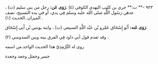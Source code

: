 ٩٢٣ -** ت:** جري بن كليب النهدي الكوفي (٤) .**رَوَى عَن:** رجل من بني سليم (ت) ، عدهن رَسُول اللَّهِ صلى الله عليه وسلم فِي يدي، أو في يده التسبيح، نصف الميزان..الحديث (١) .

**رَوَى عَنه:** أَبُو إِسْحَاق عَمْرو بْن عَبْد اللَّهِ السبيعي (ت) ، وابنه يونس بْن أَبي إِسْحَاق.

وقد تقدم قول أبي داود فِي الفرق بينه وبين السدوسي (٢) .

روى له التِّرْمِذِيّ هذا الحديث الواحد.من اسمه

جسر وجعثل وجعد وجعدة